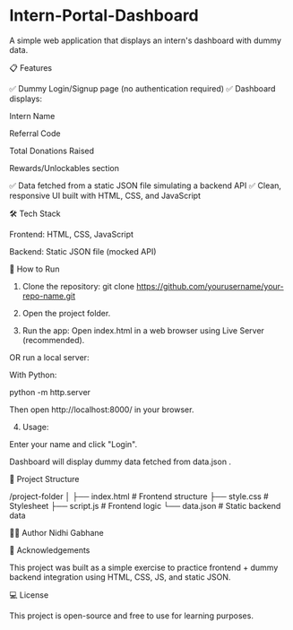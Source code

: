 # Intern-Portal-Dashboard
A simple web application that displays an intern's dashboard with dummy data.

📋 Features

✅ Dummy Login/Signup page (no authentication required)
✅ Dashboard displays:

Intern Name

Referral Code

Total Donations Raised

Rewards/Unlockables section


✅ Data fetched from a static JSON file simulating a backend API
✅ Clean, responsive UI built with HTML, CSS, and JavaScript

🛠 Tech Stack

Frontend: HTML, CSS, JavaScript

Backend: Static JSON file (mocked API)

🚀 How to Run

1. Clone the repository:
git clone https://github.com/yourusername/your-repo-name.git

2. Open the project folder.


3. Run the app:
Open index.html in a web browser using Live Server (recommended).

OR run a local server:

With Python:


python -m http.server

Then open http://localhost:8000/ in your browser.



4. Usage:



Enter your name and click "Login".

Dashboard will display dummy data fetched from data.json .

📂 Project Structure

/project-folder
│
├── index.html        # Frontend structure
├── style.css         # Stylesheet
├── script.js         # Frontend logic
└── data.json         # Static backend data

🙋‍♀ Author
Nidhi Gabhane


🌟 Acknowledgements

This project was built as a simple exercise to practice frontend + dummy backend integration using HTML, CSS, JS, and static JSON.

💻 License

This project is open-source and free to use for learning purposes.
